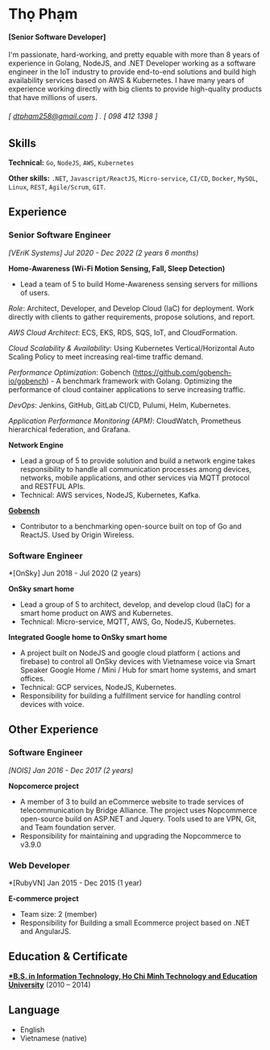 Thọ Phạm 
======
#### [Senior Software Developer]

I'm passionate, hard-working, and pretty equable with more than 8 years of experience in Golang, NodeJS, and .NET Developer working as a software engineer in the IoT industry to provide end-to-end solutions and build high availability services based on AWS & Kubernetes. I have many years of experience working directly with big clients to provide high-quality products that have millions of users.
 
###### [ dtpham258@gmail.com ] . [ 098 412 1398 ]

Skills
------
**Technical:** `Go`, `NodeJS`, `AWS`, `Kubernetes`

**Other skills:** `.NET`, `Javascript/ReactJS`, `Micro-service`, `CI/CD`, `Docker`, `MySQL`, `Linux`, `REST`, `Agile/Scrum`, `GIT`.

Experience
---------
### Senior Software Engineer 
 *[VEriK Systems] Jul 2020 - Dec 2022 (2 years 6 months)*

**Home-Awareness (Wi-Fi Motion Sensing, Fall, Sleep Detection)**
- Lead a team of 5 to build Home-Awareness sensing servers for millions of users.

*Role*: Architect, Developer, and Develop Cloud (IaC) for deployment. Work directly with clients to gather requirements, propose solutions, and report.

*AWS Cloud Architect*: ECS, EKS, RDS, SQS, IoT, and CloudFormation. 

*Cloud Scalability & Availability*: Using Kubernetes Vertical/Horizontal Auto Scaling Policy to meet increasing real-time traffic demand.

*Performance Optimization*: Gobench (https://github.com/gobench-io/gobench) - A benchmark framework with Golang. Optimizing the performance of cloud container applications to serve increasing traffic.

*DevOps*: Jenkins, GitHub, GitLab CI/CD, Pulumi, Helm, Kubernetes.

*Application Performance Monitoring (APM)*: CloudWatch, Prometheus hierarchical federation, and Grafana.

**Network Engine**
- Lead a group of 5 to provide solution and build a network engine takes responsibility to handle all communication processes among devices, networks, mobile applications, and other services via MQTT protocol and RESTFUL APIs.
- Technical: AWS services, NodeJS, Kubernetes, Kafka.

[**Gobench**](https://github.com/gobench-io/gobench)
- Contributor to a benchmarking open-source built on top of Go and ReactJS. Used by Origin Wireless.

### Software Engineer
*[OnSky] Jun 2018 - Jul 2020 (2 years)

**OnSky smart home**
- Lead a group of 5 to architect, develop, and develop cloud (IaC) for a smart home product on AWS and Kubernetes.
- Technical: Micro-service, MQTT, AWS, Go, NodeJS, Kubernetes.

**Integrated Google home to OnSky smart home**
- A project built on NodeJS and google cloud platform ( actions and firebase) to control all OnSky devices with Vietnamese voice via Smart Speaker Google Home / Mini / Hub for smart home systems, and smart offices.
- Technical: GCP services, NodeJS, Kubernetes.
- Responsibility for building a fulfillment service for handling control devices with voice.

Other Experience
---------
### Software Engineer
*[NOIS] Jan 2016 - Dec 2017 (2 years)*

**Nopcomerce project** 
- A member of 3 to build an eCommerce website to trade services of telecommunication by Bridge Alliance. The project uses Nopcommerce open-source build on ASP.NET and Jquery. Tools used to are VPN, Git, and Team foundation server.
- Responsibility for maintaining and upgrading the Nopcommerce to v3.9.0

### Web Developer
*[RubyVN] Jan 2015 - Dec 2015 (1 year)

**E-commerce project** 
- Team size: 2 (member)
- Responsibility for Building a small Ecommerce project based on .NET and AngularJS.

Education & Certificate
---------
**[*B.S. in Information Technology, Ho Chi Minh Technology and Education University]()** (2010 – 2014)  
  

Language
---------

- English
- Vietnamese (native)
